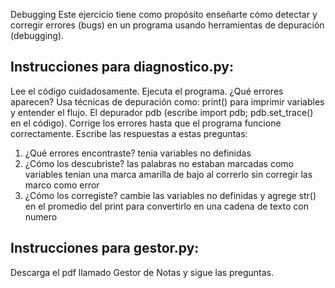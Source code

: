Debugging
Este ejercicio tiene como propósito enseñarte cómo detectar y corregir errores (bugs) en un programa usando herramientas de depuración (debugging).

## Instrucciones para diagnostico.py:

Lee el código cuidadosamente. Ejecuta el programa. ¿Qué errores aparecen?
Usa técnicas de depuración como:
print() para imprimir variables y entender el flujo.
El depurador pdb (escribe import pdb; pdb.set_trace() en el código).
Corrige los errores hasta que el programa funcione correctamente.
Escribe las respuestas a estas preguntas:
1. ¿Qué errores encontraste? tenia variables no definidas
2. ¿Cómo los descubriste? las palabras no estaban marcadas como variables tenian una marca amarilla de bajo al correrlo sin corregir las marco como error
3. ¿Cómo los corregiste? cambie las variables no definidas y agrege str() en el promedio del print para convertirlo en una cadena de texto con numero

## Instrucciones para gestor.py:
Descarga el pdf llamado Gestor de Notas y sigue las preguntas.